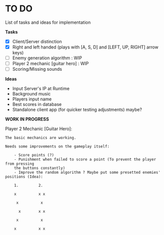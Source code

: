 # TO DO
List of tasks and ideas for implementation

**Tasks**
- [x] Client/Server distinction
- [x] Right and left handed (plays with [A, S, D] and [LEFT, UP, RIGHT] arrow keys)
- [ ] Enemy generation algorithm : WIP
- [ ] Player 2 mechanic [guitar hero] : WIP
- [ ] Scoring/Missing sounds

**Ideas**
- Input Server's IP at Runtime
- Background music
- Players input name
- Best scores in database
- Standalone client app (for quicker testing adjustments) maybe?

**WORK IN PROGRESS**

Player 2 Mechanic [Guitar Hero]:

	The basic mechanics are working.
	
	Needs some improvements on the gameplay itself:
	
		- Score points (?)
		- Punishment when failed to score a point (To prevent the player from pressing
		the buttons constantly)
		- Improve the random algorithm ? Maybe put some presetted enemies' positions (Idea):
		
		1.         2.
		
		x          x x
		
		 x          x
		 
		  x        x x
		  
		 x          x
		 
		x          x x
